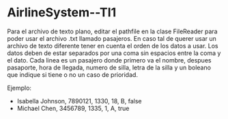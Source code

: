 ﻿# AirlineSystem--TI1

Para el archivo de texto plano, editar el pathfile en la clase FileReader para poder usar el archivo .txt llamado pasajeros. 
En caso tal de querer usar un archivo de texto diferente tener en cuenta el orden de los datos a usar. Los datos deben de estar separados por una coma sin espacios entre la coma y el dato. Cada linea es un pasajero donde primero va el nombre, despues pasaporte, hora de llegada, numero de silla, letra de la silla y un boleano que indique si tiene o no un caso de prioridad. 

Ejemplo:  
- Isabella Johnson, 7890121, 1330, 18, B, false
- Michael Chen, 3456789, 1335, 1, A, true
